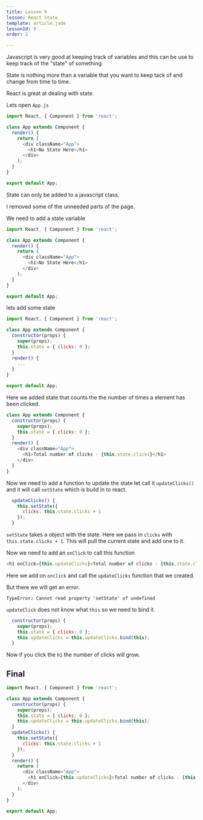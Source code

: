 ```yaml
---
title: Lesson 9
lesson: React State
template: article.jade
lessonId: 9
order: 2

---
```


Javascript is very good at keeping track of variables and this can be use to keep track of the "state" of something.

State is nothing more than a variable that you want to keep tack of and change from time to time.

React is great at dealing with state.

Lets open `App.js`

```javascript
import React, { Component } from 'react';

class App extends Component {
  render() {
    return (
      <div className="App">
        <h1>No State Here</h1>
      </div>
    );
  }
}

export default App;
```

State can only be added to a javascript class.

I removed some of the unneeded parts of the page.

We need to add a state variable

```javascript
import React, { Component } from 'react';

class App extends Component {
  render() {
    return (
      <div className="App">
        <h1>No State Here</h1>
      </div>
    );
  }
}

export default App;
```

lets add some state

```javascript
import React, { Component } from 'react';

class App extends Component {
  constructor(props) {
    super(props);
    this.state = { clicks: 0 };
  }
  render() {
    ...
  }
}

export default App;
```

Here we added state that counts the the number of times a element has been clicked.

```javascript
class App extends Component {
  constructor(props) {
    super(props);
    this.state = { clicks: 0 };
  }
  render() {
    <div className="App">
      <h1>Total number of clicks - {this.state.clicks}</h1>
    </div>
  }
}
```

Now we need to add a function to update the state let call it `updateClicks()` and it will call `setState` which is build in to react.

```javascript
  updateClicks() {
    this.setState({
      clicks: this.state.clicks + 1
    });
  }
```

`setState` takes a object with the state.  Here we pass in `clicks` with `this.state.clicks + 1`.  This will pull the current state and add one to it.

Now we need to add an `onClick` to call this function

```javascript
<h1 onClick={this.updateClicks}>Total number of clicks - {this.state.clicks}</h1>
```

Here we add on `onclick` and call the `updateClicks` function that we created.

But there we will get an error.

`TypeError: Cannot read property 'setState' of undefined`

`updateClick` does not know what `this` so we need to bind it.

```javascript
  constructor(props) {
    super(props);
    this.state = { clicks: 0 };
    this.updateClicks = this.updateClicks.bind(this);
  }
```

Now if you click the `h1` the number of clicks will grow.

## Final

```javascript
import React, { Component } from 'react';

class App extends Component {
  constructor(props) {
    super(props);
    this.state = { clicks: 0 };
    this.updateClicks = this.updateClicks.bind(this);
  }
  updateClicks() {
    this.setState({
      clicks: this.state.clicks + 1
    });
  }
  render() {
    return (
      <div className="App">
        <h1 onClick={this.updateClicks}>Total number of clicks - {this.state.clicks}</h1>
      </div>
    );
  }
}

export default App;
```